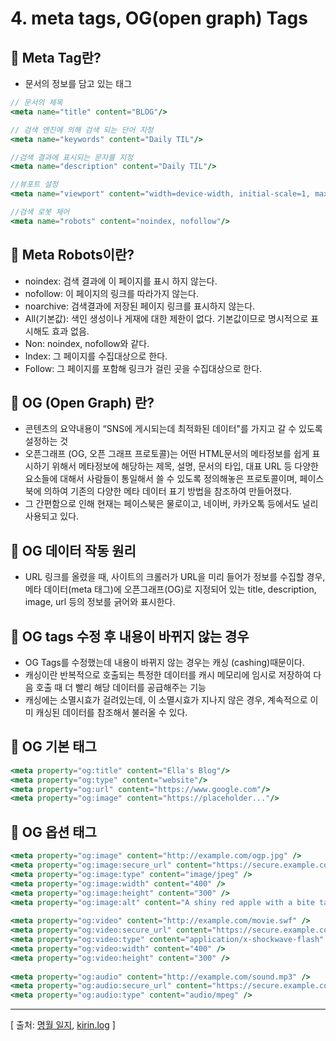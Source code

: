 # 4. meta tags, OG(open graph) Tags

## 🚀 Meta Tag란?

- 문서의 정보를 담고 있는 태그

```jsx
// 문서의 제목
<meta name="title" content="BLOG"/>

// 검색 엔진에 의해 검색 되는 단어 지정
<meta name="keywords" content="Daily TIL"/>

//검색 결과에 표시되는 문자를 지정
<meta name="description" content="Daily TIL"/>

//뷰포트 설정
<meta name="viewport" content="width=device-width, initial-scale=1, maximum-scale=1"/>

//검색 로봇 제어
<meta name="robots" content="noindex, nofollow"/>
```

## 🚀 Meta Robots이란?

- noindex: 검색 결과에 이 페이지를 표시 하지 않는다.
- nofollow: 이 페이지의 링크를 따라가지 않는다.
- noarchive: 검색결과에 저장된 페이지 링크를 표시하지 않는다.
- All(기본값): 색인 생성이나 게재에 대한 제한이 없다. 기본값이므로 명시적으로 표시해도 효과 없음.
- Non: noindex, nofollow와 같다.
- Index: 그 페이지를 수집대상으로 한다.
- Follow: 그  페이지를 포함해 링크가 걸린 곳을 수집대상으로 한다.

## 🚀 OG (Open Graph) 란?

- 콘텐츠의 요약내용이 “SNS에 게시되는데 최적화된 데이터"를 가지고 갈 수 있도록 설정하는 것
- 오픈그래프 (OG, 오픈 그래프 프로토콜)는 어떤 HTML문서의 메타정보를 쉽게 표시하기 위해서 메타정보에 해당하는 제목, 설명, 문서의 타입, 대표 URL 등 다양한 요소들에 대해서 사람들이 통일해서 쓸 수 있도록 정의해놓은 프로토콜이며, 페이스북에 의하여 기존의 다양한 메타 데이터 표기 방법을 참조하여 만들어졌다.
- 그 간편함으로 인해 현재는 페이스북은 물로이고, 네이버, 카카오톡 등에서도 널리 사용되고 있다.

## 🚀 OG 데이터 작동 원리

- URL 링크를 올렸을 때, 사이트의 크롤러가 URL을 미리 들어가 정보를 수집할 경우, 메타 데이터(meta 태그)에 오픈그래프(OG)로 지정되어 있는 title, description, image, url 등의 정보를 긁어와 표시한다.

## 🚀 OG tags 수정 후 내용이 바뀌지 않는 경우

- OG Tags를 수정했는데 내용이 바뀌지 않는 경우는 캐싱 (cashing)때문이다.
- 캐싱이란 반복적으로 호출되는 특정한 데이터를 캐시 메모리에 임시로 저장하여 다음 호출 때 더 빨리 해당 데이터를 공급해주는 기능
- 캐싱에는 소멸시효가 걸려있는데, 이 소멸시효가 지나지 않은 경우, 계속적으로 이미 캐싱된 데이터를 참조해서 불러올 수 있다.

## 🚀 OG 기본 태그

```jsx
<meta property="og:title" content="Ella's Blog"/>
<meta property="og:type" content="website"/>
<meta property="og:url" content="https://www.google.com"/>
<meta property="og:image" content="https://placeholder..."/>
```

## 🚀 OG 옵션 태그

```jsx
<meta property="og:image" content="http://example.com/ogp.jpg" />
<meta property="og:image:secure_url" content="https://secure.example.com/ogp.jpg" />
<meta property="og:image:type" content="image/jpeg" />
<meta property="og:image:width" content="400" />
<meta property="og:image:height" content="300" />
<meta property="og:image:alt" content="A shiny red apple with a bite taken out" />
 
<meta property="og:video" content="http://example.com/movie.swf" />
<meta property="og:video:secure_url" content="https://secure.example.com/movie.swf" />
<meta property="og:video:type" content="application/x-shockwave-flash" />
<meta property="og:video:width" content="400" />
<meta property="og:video:height" content="300" />
 
<meta property="og:audio" content="http://example.com/sound.mp3" />
<meta property="og:audio:secure_url" content="https://secure.example.com/sound.mp3" />
<meta property="og:audio:type" content="audio/mpeg" />
```

---

[ 출처: [명월 일지](https://nowonbun.tistory.com/517), [kirin.log](https://velog.io/@kirin/OG-Open-Graph%ED%83%9C%EA%B7%B8) ]